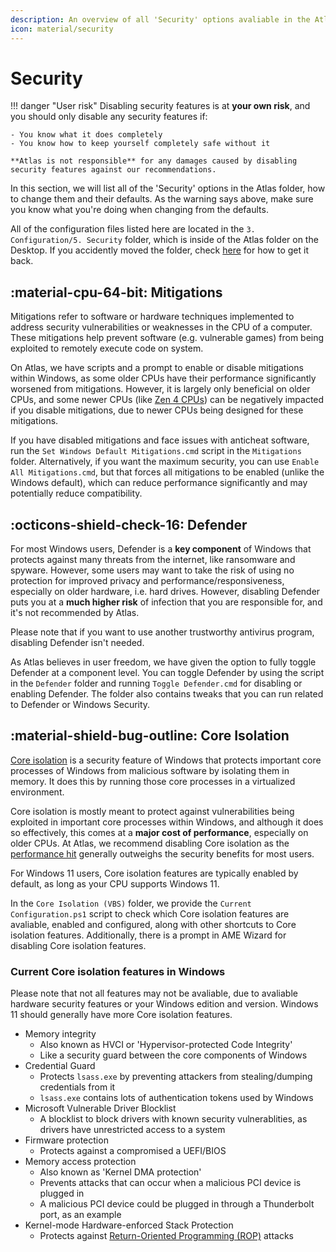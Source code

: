 ```yaml
---
description: An overview of all 'Security' options avaliable in the AtlasOS playbook
icon: material/security
---
```


# Security

!!! danger "User risk"
    Disabling security features is at **your own risk**, and you should only disable any security features if:

    - You know what it does completely
    - You know how to keep yourself completely safe without it

    **Atlas is not responsible** for any damages caused by disabling security features against our recommendations.

In this section, we will list all of the 'Security' options in the Atlas folder, how to change them and their defaults. As the warning says above, make sure you know what you're doing when changing from the defaults.

All of the configuration files listed here are located in the `3. Configuration/5. Security` folder, which is inside of the Atlas folder on the Desktop. If you accidently moved the folder, check [here](/troubleshooting/common-issues/atlas-folder-missing) for how to get it back.

## :material-cpu-64-bit: Mitigations

Mitigations refer to software or hardware techniques implemented to address security vulnerabilities or weaknesses in the CPU of a computer. These mitigations help prevent software (e.g. vulnerable games) from being exploited to remotely execute code on system.

On Atlas, we have scripts and a prompt to enable or disable mitigations within Windows, as some older CPUs have their performance significantly worsened from mitigations. However, it is largely only beneficial on older CPUs, and some newer CPUs (like [Zen 4 CPUs](https://www.phoronix.com/news/AMD-Zen-4-Mitigations-Off)) can be negatively impacted if you disable mitigations, due to newer CPUs being designed for these mitigations.

If you have disabled mitigations and face issues with anticheat software, run the `Set Windows Default Mitigations.cmd` script in the `Mitigations` folder. Alternatively, if you want the maximum security, you can use `Enable All Mitigations.cmd`, but that forces all mitigations to be enabled (unlike the Windows default), which can reduce performance significantly and may potentially reduce compatibility.

## :octicons-shield-check-16: Defender

For most Windows users, Defender is a **key component** of Windows that protects against many threats from the internet, like ransomware and spyware. However, some users may want to take the risk of using no protection for improved privacy and performance/responsiveness, especially on older hardware, i.e. hard drives. However, disabling Defender puts you at a **much higher risk** of infection that you are responsible for, and it's not recommended by Atlas.

Please note that if you want to use another trustworthy antivirus program, disabling Defender isn't needed.

As Atlas believes in user freedom, we have given the option to fully toggle Defender at a component level. You can toggle Defender by using the script in the `Defender` folder and running `Toggle Defender.cmd` for disabling or enabling Defender. The folder also contains tweaks that you can run related to Defender or Windows Security.

## :material-shield-bug-outline: Core Isolation
[Core isolation](https://support.microsoft.com/en-us/windows/core-isolation-e30ed737-17d8-42f3-a2a9-87521df09b78) is a security feature of Windows that protects important core processes of Windows from malicious software by isolating them in memory. It does this by running those core processes in a virtualized environment.

Core isolation is mostly meant to protect against vulnerabilities being exploited in important core processes within Windows, and although it does so effectively, this comes at a **major cost of performance**, especially on older CPUs. At Atlas, we recommend disabling Core isolation as the [performance hit](https://www.tomshardware.com/news/windows-11-gaming-benchmarks-performance-vbs-hvci-security) generally outweighs the security benefits for most users.

For Windows 11 users, Core isolation features are typically enabled by default, as long as your CPU supports Windows 11.

In the `Core Isolation (VBS)` folder, we provide the `Current Configuration.ps1` script to check which Core isolation features are avaliable, enabled and configured, along with other shortcuts to Core isolation features. Additionally, there is a prompt in AME Wizard for disabling Core isolation features.

### Current Core isolation features in Windows

Please note that not all features may not be avaliable, due to avaliable hardware security features or  your Windows edition and version. Windows 11 should generally have more Core isolation features.

- Memory integrity
    - Also known as HVCI or 'Hypervisor-protected Code Integrity'
    - Like a security guard between the core components of Windows
- Credential Guard
    - Protects `lsass.exe` by preventing attackers from stealing/dumping credentials from it
    - `lsass.exe` contains lots of authentication tokens used by Windows
- Microsoft Vulnerable Driver Blocklist
    - A blocklist to block drivers with known security vulnerablities, as drivers have unrestricted access to a system
- Firmware protection
    - Protects against a compromised a UEFI/BIOS
- Memory access protection
    - Also known as 'Kernel DMA protection'
    - Prevents attacks that can occur when a malicious PCI device is plugged in
    - A malicious PCI device could be plugged in through a Thunderbolt port, as an example
- Kernel-mode Hardware-enforced Stack Protection
    - Protects against [Return-Oriented Programming (ROP)](https://en.wikipedia.org/wiki/Return-oriented_programming) attacks